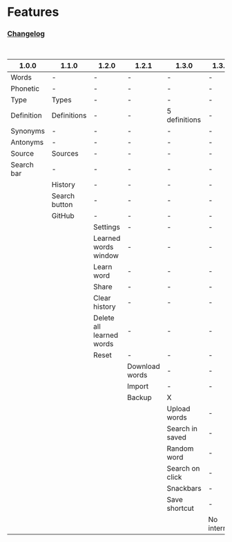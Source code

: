 # Features

### [Changelog](CHANGELOG.md)

<br>

| 1.0.0      | 1.1.0         | 1.2.0                    | 1.2.1          | 1.3.0           | 1.3.1       |
| ---------- | ------------- | ------------------------ | -------------- | --------------- | ----------- |
| Words      | -             | -                        | -              | -               | -           |
| Phonetic   | -             | -                        | -              | -               | -           |
| Type       | Types         | -                        | -              | -               | -           |
| Definition | Definitions   | -                        | -              | 5 definitions   | -           |
| Synonyms   | -             | -                        | -              | -               | -           |
| Antonyms   | -             | -                        | -              | -               | -           |
| Source     | Sources       | -                        | -              | -               | -           |
| Search bar | -             | -                        | -              | -               | -           |
|            | History       | -                        | -              | -               | -           |
|            | Search button | -                        | -              | -               | -           |
|            | GitHub        | -                        | -              | -               | -           |
|            |               | Settings                 | -              | -               | -           |
|            |               | Learned words window     | -              | -               | -           |
|            |               | Learn word               | -              | -               | -           |
|            |               | Share                    | -              | -               | -           |
|            |               | Clear history            | -              | -               | -           |
|            |               | Delete all learned words | -              | -               | -           |
|            |               | Reset                    | -              | -               | -           |
|            |               |                          | Download words | -               | -           |
|            |               |                          | Import         | -               | -           |
|            |               |                          | Backup         | X               |             |
|            |               |                          |                | Upload words    | -           |
|            |               |                          |                | Search in saved | -           |
|            |               |                          |                | Random word     | -           |
|            |               |                          |                | Search on click | -           |
|            |               |                          |                | Snackbars       | -           |
|            |               |                          |                | Save shortcut   | -           |
|            |               |                          |                |                 | No internet |
